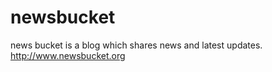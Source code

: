 newsbucket
==========

news bucket is a blog which shares news and latest updates. http://www.newsbucket.org